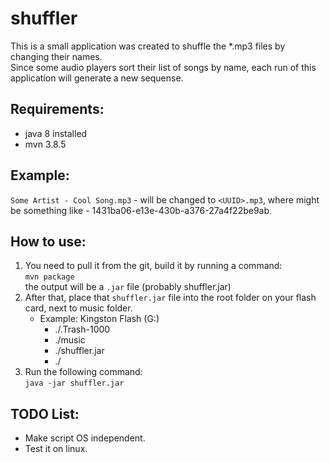 # shuffler

This is a small application was created to shuffle the *.mp3 files by changing their names.  
Since some audio players sort their list of songs by name, each run of this application will generate a new sequense.

## Requirements:
 - java 8 installed
 - mvn 3.8.5

## Example:

`Some Artist - Cool Song.mp3` - will be changed to `<UUID>.mp3`, where might be something like - 1431ba06-e13e-430b-a376-27a4f22be9ab.

## How to use:

1) You need to pull it from the git, build it by running a command:  
`mvn package`  
the output will be a `.jar` file (probably shuffler.jar) 
2) After that, place that `shuffler.jar` file into the root folder on your flash card, next to music folder.  
   - Example: Kingston Flash (G:)  
     - ./.Trash-1000
     - ./music 
     - ./shuffler.jar
     - ./  
3) Run the following command:  
`java -jar shuffler.jar`

## TODO List:
- Make script OS independent.
- Test it on linux.
